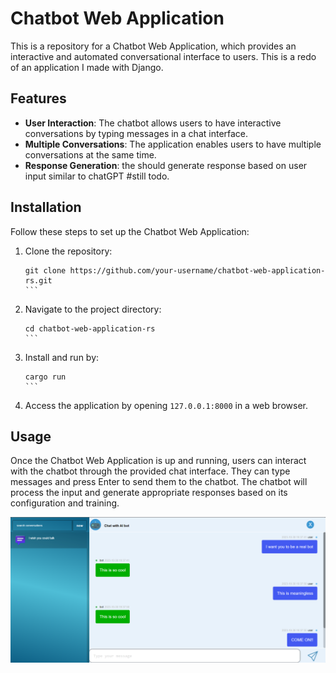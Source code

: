 # Chatbot Web Application

This is a repository for a Chatbot Web Application, which provides an interactive and automated conversational interface to users. This is a redo of an application I made with Django.

## Features

- **User Interaction**: The chatbot allows users to have interactive conversations by typing messages in a chat interface.
- **Multiple Conversations**: The application enables users to have multiple conversations at the same time.
- **Response Generation**: the should generate response based on user input similar to chatGPT #still todo.

## Installation

Follow these steps to set up the Chatbot Web Application:

1. Clone the repository:  
   ````
   git clone https://github.com/your-username/chatbot-web-application-rs.git
   ```
2. Navigate to the project directory:  
   ````
   cd chatbot-web-application-rs
   ```
3. Install and run by:  
   ````
   cargo run
   ```

7. Access the application by opening `127.0.0.1:8000` in a web browser.

## Usage

Once the Chatbot Web Application is up and running, users can interact with the chatbot through the provided chat interface. They can type messages and press Enter to send them to the chatbot. The chatbot will process the input and generate appropriate responses based on its configuration and training.

![Alt text](./screenshots/meaningless_conversation.png?raw=true "sample Conversation")